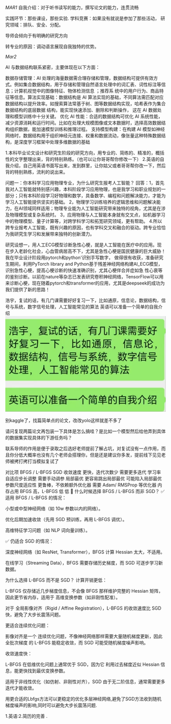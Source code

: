 _MAR1_
自我介绍：对于听书读写的能力，撰写论文的能力，连贯流畅

实践环节：那些课设，那些实验.
学科竞赛：如果没有就说是参加了那些活动，
研究领域：排队、安全、分配。

导师会倾向于有明确的研究方向

转专业的原因：调动语言展现自我独特的优势。

_Mar2_

AI 与数据结构联系紧密，主要体现在以下方面：

数据存储管理：AI 处理的海量数据需合理存储和管理，数据结构可提供有效方式。例如集合数据结构，用于存储和管理自然语言处理中的词汇表、词性标注等信息；计算机视觉中的图像特征、物体检测信息 ；推荐系
统中的用户行为、商品特征等信息。算法实现基础：数据结构是 AI 算法实现的基础，不同算法需匹配对应数据结构以提升效率。如搜索算法常基于树、图等数据结构实现，哈希表作为集合数据结构的底层数据
结构，能实现快速添加、删除和判断操作，
这在 AI 数据处理和模型训练中十分关键。
优化 AI 性能：合适的数据结构可优化 AI 系统性能，减少资源消耗和运行时间。比如在处理大规模图像或文本数据时，选择高效数据结构组织数据，能加速模型训练和推理过程。
支持模型构建：在构建 AI 模型如神经网络时，数据结构用于组织神经元连接、权重和数据流动，像张量这种特殊数据结构，是深度学习框架中处理多维数据的基础

1.本科毕业论文设计和研究生阶段的研究方向，用专业的、简练的、精准的，概括性的文字整理出来，背的特别熟练。（也可以让你哥哥帮你修改一下）
2.英语的自我介绍，自己用英语书面写出来，发到群里，让你姑父或者哥哥帮你改一下，然后背的特别熟练，流利的说出来。

问题一：你本科学习应用物理专业，为什么研究生报考人工智能？
回答：1，首先我对人工智能就特别感兴趣，本科阶段学习应用物理，也是我学习和职业规划的一部分；只有本科阶段学习好物理和数学，具备数学、编程和问题解决能力，才能为学习人工智能提供坚实的基础。
2，物理学习训练培养的逻辑思维和问题解决能力，在AI领域同样适用；物理专业能为人工智能研究带来独特的视角，尤其是在涉及物理模型或复杂系统时。
3，应用物理与人工智能本身就有交叉点，如机器学习中的物理模型、量子计算等，对跨学科学习和拓宽研究领域，更有帮助。
4.所以跨专业报考人工智能，既有兴趣的原因，也有学科交叉和融合的驱动。跨专业恰恰为我研究生学习和发展带来独特的创新潜力。

研究设想一，用人工ECG模型诊断急性心梗，就是人工智能在医疗中的应用。现在步入老龄化社会，心血管病居高不下，尤其是急性心梗是国民健康的巨大威胁！我在毕业设计阶段用pytorch和python'识别手写数字，
做得很有收获，准备研究生期间，利用PyTorch library and Python基于残差神经网络构建AI_ECG模型，识别急性心梗，提高心梗诊断的快速准确识别，尤其心梗伴合并症如急
性心衰等的鉴别诊断。以前在nature等杂志已发表研究卷积神经网络，TensorFlow可以用来诊断心梗，现在随着pytorch和transformer的应用，尤其是deepseek的成功为我们提供了新的思路！

浩宇，复试的话，有几门课需要好好复习一下，比如通原，信息论，数据结构，信号与系统，数字信号处理，人工智能常见的算法
英语可以准备一个简单的自我介绍![alt text](image-7.png)

别kaggle了，找篇简单点的论文，改改yolo这样就差不多了

请问复现两篇论文再包装一下具体是怎么搞哇？是比如一个模型然后给他弄到具体的数据集实现具体的下游任务吗？

联系导师的作用是便于录取之后选好老师提前了解占坑，对复试没有一点作用，而且你分低大概率也没有几个老师会搭理你，但是还是建议你多发，提前线下见见老师被拷打拷打当模拟复试了

对比项	BFGS / L-BFGS	SGD
收敛速度	更快，迭代次数少	需要更多迭代
学习率	自适应步长调整	需要手动调参
局部最优	更容易跳出局部最优	可能陷入局部最优
参数尺度适应性	更鲁棒，不依赖额外优化器	需要 Adam/ RMSProp 等优化器
内存占用	BFGS 高，L-BFGS 低	低
🚀 什么时候选择 BFGS / L-BFGS 而非 SGD？
✅ 适用 BFGS / L-BFGS 的情况：

小型或中型神经网络（如 10w 参数以内的网络）。

优化后期加速收敛（先用 SGD 预训练，再用 L-BFGS 调优）。

高维特征学习问题（如 NLP 词向量训练）。

✅ 仍适合 SGD 的情况：

深度神经网络（如 ResNet, Transformer），BFGS 计算 Hessian 太大，不适用。

在线学习（Streaming Data），BFGS 需要存储历史梯度，而 SGD 可逐步学习新数据。

为什么选择 L-BFGS 而不是 SGD？
计算开销更低：

L-BFGS 仅存储近几步梯度信息，不会像 BFGS 那样维护完整的 Hessian 矩阵，因此更节省内存，适用于 高维变换参数（如非刚性配准）。

对于 全局影像对齐（Rigid / Affine Registration），L-BFGS 的收敛速度比 SGD 快，避免了大步长震荡问题。

更适合连续优化问题：

影像对齐是一个 连续优化问题，不像神经网络那样需要大量随机梯度更新，因此 全批次梯度 的 L-BFGS 能稳定收敛，而 SGD 可能受随机梯度噪声影响。

收敛速度快：

L-BFGS 在低维优化问题上通常优于 SGD，因为它 利用过去梯度近似 Hessian 信息，能更快找到最优变换参数。

适用于非线性优化（如仿射、非刚性对齐），SGD 由于无二阶信息，通常需要更多迭代才能收敛。

用更合适的Lbfgs方法可以更稳定的优化多层神经网络,避免了SGD方法收到随机梯度噪声的影响,同时可以避免大步长震荡问题.

1.英语:2.简历的完善 .